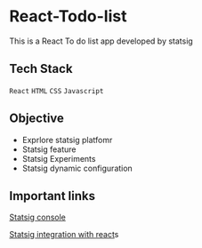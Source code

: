 # React-Todo-list

This is a React To do list app developed by statsig

 
 ## Tech Stack

  `React` `HTML` `CSS` `Javascript`

 ## Objective

  - Exprlore statsig platfomr
  - Statsig feature
  - Statsig Experiments
  - Statsig dynamic configuration

  ## Important links
[Statsig console](console.statsig.com)

[Statsig integration with react](https://docs.statsig.com/client/reactSDK)s
